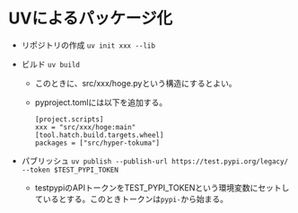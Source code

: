 
# UVによるパッケージ化

- リポジトリの作成
  ```uv init xxx --lib```
- ビルド ```uv build```
  - このときに、src/xxx/hoge.pyという構造にするとよい。
  - pyproject.tomlには以下を追加する。

    ```
    [project.scripts]
    xxx = "src/xxx/hoge:main"
    [tool.hatch.build.targets.wheel]
    packages = ["src/hyper-tokuma"]
    ```


- パブリッシュ ```uv publish --publish-url https://test.pypi.org/legacy/ --token $TEST_PYPI_TOKEN```
  - testpypiのAPIトークンをTEST_PYPI_TOKENという環境変数にセットしているとする。このときトークンは`pypi-`から始まる。
